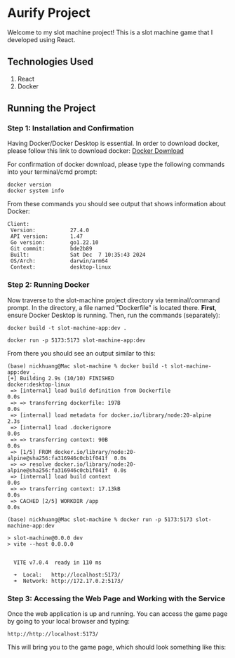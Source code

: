 # Aurify Project

Welcome to my slot machine project! This is a slot machine game that I developed using React.

## Technologies Used
1. React
2. Docker

## Running the Project

### Step 1: Installation and Confirmation

Having Docker/Docker Desktop is essential. In order to download docker, please
follow this link to download docker: [Docker Download](https://docs.docker.com/get-started/get-docker/)

For confirmation of docker download, please type the following commands into your 
terminal/cmd prompt:
```
docker version
docker system info
```
From these commands you should see output that shows information about Docker:
```commandline
Client:
 Version:           27.4.0
 API version:       1.47
 Go version:        go1.22.10
 Git commit:        bde2b89
 Built:             Sat Dec  7 10:35:43 2024
 OS/Arch:           darwin/arm64
 Context:           desktop-linux
```

### Step 2: Running Docker

Now traverse to the slot-machine project directory via terminal/command prompt. In the directory, a file named "Dockerfile" is located there. **First**, ensure Docker Desktop is running. Then, run the commands (separately):

```commandline
docker build -t slot-machine-app:dev .

docker run -p 5173:5173 slot-machine-app:dev
```
From there you should see an output similar to this:

```commandline    
(base) nickhuang@Mac slot-machine % docker build -t slot-machine-app:dev .
[+] Building 2.9s (10/10) FINISHED                         docker:desktop-linux
 => [internal] load build definition from Dockerfile                       0.0s
 => => transferring dockerfile: 197B                                       0.0s
 => [internal] load metadata for docker.io/library/node:20-alpine          2.3s
 => [internal] load .dockerignore                                          0.0s
 => => transferring context: 90B                                           0.0s
 => [1/5] FROM docker.io/library/node:20-alpine@sha256:fa316946c0cb1f041f  0.0s
 => => resolve docker.io/library/node:20-alpine@sha256:fa316946c0cb1f041f  0.0s
 => [internal] load build context                                          0.0s
 => => transferring context: 17.13kB                                       0.0s
 => CACHED [2/5] WORKDIR /app                                              0.0s

```
```commandline
(base) nickhuang@Mac slot-machine % docker run -p 5173:5173 slot-machine-app:dev

> slot-machine@0.0.0 dev
> vite --host 0.0.0.0


  VITE v7.0.4  ready in 110 ms

  ➜  Local:   http://localhost:5173/
  ➜  Network: http://172.17.0.2:5173/
```

### Step 3: Accessing the Web Page and Working with the Service

Once the web application is up and running. You can access the game page by going to your local browser and typing:
```
http://http://localhost:5173/
```
This will bring you to the game page, which should look something like this:
